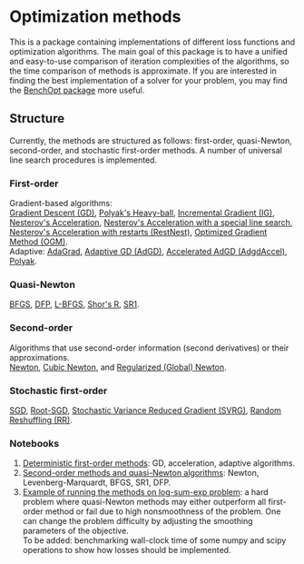 # Optimization methods
This is a package containing implementations of different loss functions and optimization algorithms. The main goal of this package is to have a unified and easy-to-use comparison of iteration complexities of the algorithms, so the time comparison of methods is approximate. If you are interested in finding the best implementation of a solver for your problem, you may find the [BenchOpt package](https://benchopt.github.io/index.html) more useful.
## Structure
Currently, the methods are structured as follows: first-order, quasi-Newton, second-order, and stochastic first-order methods. A number of universal line search procedures is implemented.
### First-order
Gradient-based algorithms:  
[Gradient Descent (GD)](https://github.com/konstmish/opt_methods/blob/master/optmethods/first_order/gd.py), [Polyak's Heavy-ball](https://github.com/konstmish/opt_methods/blob/master/optmethods/first_order/heavy_ball.py), [Incremental Gradient (IG)](https://github.com/konstmish/opt_methods/blob/master/optmethods/first_order/ig.py), [Nesterov's Acceleration](https://github.com/konstmish/opt_methods/blob/master/optmethods/first_order/nesterov.py), [Nesterov's Acceleration with a special line search](https://github.com/konstmish/opt_methods/blob/master/optmethods/first_order/nest_line.py), [Nesterov's Acceleration with restarts (RestNest)](https://github.com/konstmish/opt_methods/blob/master/optmethods/first_order/rest_nest.py), [Optimized Gradient Method (OGM)](https://github.com/konstmish/opt_methods/blob/master/optmethods/first_order/ogm.py).  
Adaptive: [AdaGrad](https://github.com/konstmish/opt_methods/blob/master/optmethods/first_order/adagrad.py), [Adaptive GD (AdGD)](https://github.com/konstmish/opt_methods/blob/master/optmethods/first_order/adgd.py), [Accelerated AdGD (AdgdAccel)](https://github.com/konstmish/opt_methods/blob/master/optmethods/first_order/adgd_accel.py), [Polyak](https://github.com/konstmish/opt_methods/blob/master/optmethods/first_order/polyak.py).
### Quasi-Newton
[BFGS](https://github.com/konstmish/opt_methods/blob/master/optmethods/quasi_newton/bfgs.py), [DFP](https://github.com/konstmish/opt_methods/blob/master/optmethods/quasi_newton/dfp.py), [L-BFGS](https://github.com/konstmish/opt_methods/blob/master/optmethods/quasi_newton/lbfgs.py), [Shor's R](https://github.com/konstmish/opt_methods/blob/master/optmethods/quasi_newton/shorr.py), [SR1](https://github.com/konstmish/opt_methods/blob/master/optmethods/quasi_newton/sr1.py).
### Second-order
Algorithms that use second-order information (second derivatives) or their approximations.  
[Newton](https://github.com/konstmish/opt_methods/blob/master/optmethods/second_order/newton.py), [Cubic Newton](https://github.com/konstmish/opt_methods/blob/master/optmethods/second_order/cubic.py), and [Regularized (Global) Newton](https://github.com/konstmish/opt_methods/blob/master/optmethods/second_order/reg_newton.py).
### Stochastic first-order
[SGD](https://github.com/konstmish/opt_methods/blob/master/optmethods/stochastic_first_order/sgd.py), [Root-SGD](https://github.com/konstmish/opt_methods/blob/master/optmethods/stochastic_first_order/root_sgd.py), [Stochastic Variance Reduced Gradient (SVRG)](https://github.com/konstmish/opt_methods/blob/master/optmethods/stochastic_first_order/svrg.py), [Random Reshuffling (RR)](https://github.com/konstmish/opt_methods/blob/master/optmethods/stochastic_first_order/shuffling.py).
### Notebooks
1. [Deterministic first-order methods](https://github.com/konstmish/opt_methods/blob/master/notebooks/1.%201st-order%20methods.ipynb): GD, acceleration, adaptive algorithms.  
2. [Second-order methods and quasi-Newton algorithms](https://github.com/konstmish/opt_methods/blob/master/notebooks/2.%202nd-order%20and%20quasi-Newton.ipynb): Newton, Levenberg-Marquardt, BFGS, SR1, DFP.  
3. [Example of running the methods on log-sum-exp problem](https://github.com/konstmish/opt_methods/blob/master/notebooks/3.%20Log-sum-exp.ipynb): a hard problem where quasi-Newton methods may either outperform all first-order method or fail due to high nonsmoothness of the problem. One can change the problem difficulty by adjusting the smoothing parameters of the objective.  
To be added: benchmarking wall-clock time of some numpy and scipy operations to show how losses should be implemented.
